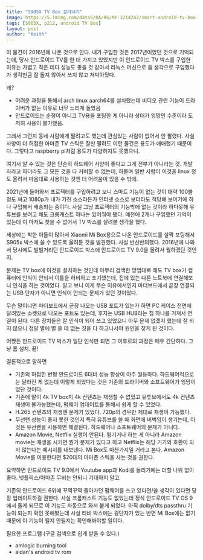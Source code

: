 ```yaml
---
title: "S905X TV Box 살려내기"
image: https://5.imimg.com/data5/OA/RG/MY-3214242/smart-android-tv-box-500x500.jpg
tags: [S905X, p212, android TV Box]
layout: post
author: "Keith"
---
```


이 물건이 2016년에 나온 것으로 안다. 내가 구입한 것은 2017년이었던 것으로 기억되는데, 당시 안드로이드 TV를 한 대 가지고 있었지만 이 안드로이드 TV 박스를 구입한 이유는 가볍고 작은 데다 성능도 좋을 것 같아서 리눅스 머신으로 쓸 생각으로 구입했다가 생각만큼 잘 돌지 않아서 쓰지 않고 쳐박아뒀다. 

왜?

- 어려운 과정을 통해서 arch linux aarch64를 설치했는데 비디오 관련 기능이 드라이버가 없는 이유로 너무 느리게 돌았음
- 안드로이드는 순정이 아니고 TV용을 포팅한 게 아니라 상태가 엉망인 수준이라 도저히 사용이 불가했음.

그래서 그런지 동네 사람에게 팔려고도 했는데 관심있는 사람이 없어서 안 팔렸다. 사실 사양이 더 허접한 아마존 TV 스틱은 잘만 팔려도 이런 물건은 용도가 애매했기 때문이다. 그렇다고 raspberry pi처럼 용도가 다양하지도 못했으니.

여기서 알 수 있는 것은 단순히 하드웨어 사양이 좋다고 그게 전부가 아니라는 것. 개발자라고 하더라도 그 모든 것을 다 커버할 수 없는데, 하물며 일반 사람이 이것을 linux 정도 올려서 마음대로 사용하는 것엔 더 어려움이 있을 수 밖에.

2021년에 들어와서 프로젝터를 구입하려고 보니 스마트 기능이 없는 것이 대략 100불 정도 싸고 1080p가 내가 가진 소스라든가 인터넷 소스로 보더라도 적당해 보이기에 하나 구입해서 배송되는 중이다. 사실 그냥 프로젝터의 기능밖에 없는 것이라 하다못해 유튜브를 보려고 해도 크롬캐스트 하나는 있어줘야 됐다. 예전에 2개나 구입했던 기억이 있는데 이 마저도 찾을 수 없어서 TV 박스를 살려볼 생각을 했다.

세상에는 착한 이들이 많아서 Xiaomi Mi Box용으로 나온 안드로이드를 살짝 포팅해서 S905x 박스에 쓸 수 있도록 올려둔 것을 발견했다. 사실 반신반의했다. 2016년에 나와서 당시에도 빌빌거리던 안드로이드 박스에 안드로이드 TV 9.0을 올려서 뭘하겠단 것인지.

문제는 TV box에 이것을 설치하는 것인데 아무리 검색한 방법대로 해도 TV box가 컴퓨터에 인식이 안되서 이틀을 허비하고 포기했는데, 집에 있는 다른 노트북에 연결해보니 인식을 하는 것이었다. 알고 보니 이게 무슨 이유에서인지 마더보드에서 곧장 연결되는 USB 단자가 아니면 인식이 안되는 문제가 있던 것이었다.

무슨 말이냐면 마더보드에서 곧장 나오는 USB 포트가 있는가 하면 PC 케이스 전면에 달려있는 소켓으로 나오는 포트도 있는데, 후자는 USB HUB라는 칩 하나를 거쳐서 연결이 된다. 다른 장치들은 잘 인식이 되어 쓰고 있었으니 아무 문제 없겠지 했는데 잘 되지 않으니 정말 별에 별 쓸 데 없는 짓을 다 하고나서야 원인을 찾게 된 것이다.

어쨌든 안드로이드 TV 박스가 일단 인식만 되면 그 이후로의 과정은 매우 간단하다. 그냥 롬 설치. 끝!

결론적으로 말하면
- 기존의 허접한 변형 안드로이드 6대비 성능 향상이 아주 월등하다. 하드웨어적으로는 달라진 게 없는데 이렇게 되었다는 것은 기존의 드라이버와 소프트웨어가 엉망이었단 것이다.
- 기존에 말이 4k TV box지 4k 컨텐츠는 재생할 수 없었고 유튜브에서도 4k 컨텐츠 재생이 불가능했는데, 펌웨어 업데이트를 통해서 쉽게 할 수 있었다. 
- H.265 컨텐츠의 재생엔 문제가 있었다. 720p의 경우만 제대로 재생이 가능했다.
- 무선랜 성능이 좋지 못한 것인지 특히 유튜브를 쓸 때 화면에 버벅임이 생기는데, 이것은 유선랜을 사용하면 해결된다. 하드웨어나 소프트웨어의 문제가 아니다. 
- Amazon Movie, Netflix 실행이 안된다. 튕기거나 하는 게 아니라 Amazon movie는 재생을 시키면 뭔가 문제가 있다고 하고 Netflix는 해당 기기와 호환이 되지 않는다는 메시지를 내보낸다. Mi Box도 마찬가지일 거라고 본다. Amazon Movie를 이용한다면 $20대의 아마존 스틱을 사는 것을 권한다. 

요약하면 안드로이드 TV 9.0에서 Youtube app과 Kodi를 돌리기에는 더할 나위 없이 좋다. 넷플릭스/아마존 무비는 안되니 기대하지 말고

기존의 안드로이드 6위에 꾸역꾸역 돌아가던 펌웨어를 쓰고 있다면/쓸 생각이 있다면 당장 업데이트하길 권한다. 사실 크롬캐스트 기능도 없었는데 정식 안드로이드 TV OS 9에서 돌게 되므로 이 기능도 자동으로 와서 붙게 되었다. 아직 dolby/dts passthru 기능이 되는지 확인 못해봤는데 사실 티비 박스에는 광단자가 있는 반면 Mi Box에는 없기 때문에 이 기능이 될지 안될지는 확인해봐야할 일이다.

필요한 프로그램 (구글 검색으로 쉽게 받을 수 있다.)
- amlogic burning tool
- aidan's android tv rom
